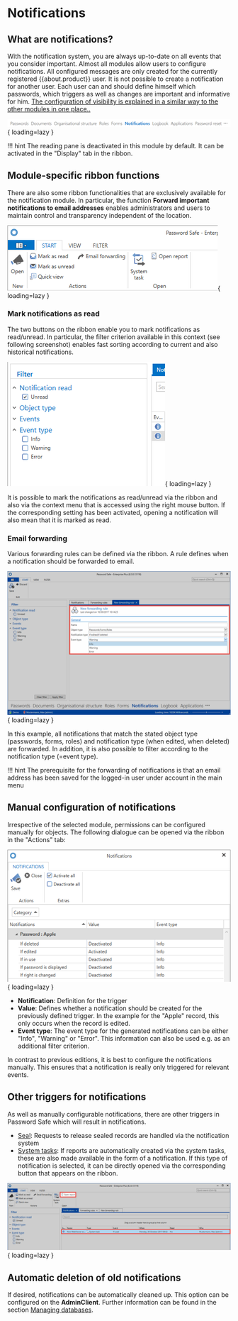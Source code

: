 # Notifications

## What are notifications?

With the notification system, you are always up-to-date on all events that you consider important. Almost all modules allow users to configure notifications. All configured messages are only created for the currently registered {{about.product}} user. It is not possible to create a notification for another user. Each user can and should define himself which passwords, which triggers as well as changes are important and informative for him. [The configuration of visibility is explained in a similar way to the other modules in one place..]({{url.placeholder}})

![picture notification module](/assets/en/client_modules/notifications/notifications_1.png){ loading=lazy }

!!! hint
    The reading pane is deactivated in this module by default. It can be activated in the "Display" tab in the ribbon.

## Module-specific ribbon functions

There are also some ribbon functionalities that are exclusively available for the notification module. In particular, the function **Forward important notifications to email addresses** enables administrators and users to maintain control and transparency independent of the location.

![picture notification ribbon](/assets/en/client_modules/notifications/notifications_2.png){ loading=lazy }

### Mark notifications as read

The two buttons on the ribbon enable you to mark notifications as read/unread. In particular, the filter criterion available in this context (see following screenshot) enables fast sorting according to current and also historical notifications.

![picture notification filter](/assets/en/client_modules/notifications/notifications_3.png){ loading=lazy }

It is possible to mark the notifications as read/unread via the ribbon and also via the context menu that is accessed using the right mouse button. If the corresponding setting has been activated, opening a notification will also mean that it is marked as read.

### Email forwarding

Various forwarding rules can be defined via the ribbon. A rule defines when a notification should be forwarded to email.

![picture forwarding rule](/assets/en/client_modules/notifications/notifications_4.png){ loading=lazy }

In this example, all notifications that match the stated object type (passwords, forms, roles) and notification type (when edited, when deleted) are forwarded. In addition, it is also possible to filter according to the notification type (=event type).

!!! hint
    The prerequisite for the forwarding of notifications is that an email address has been saved for the logged-in user under account in the main menu

## Manual configuration of notifications

Irrespective of the selected module, permissions can be configured manually for objects. The following dialogue can be opened via the ribbon in the "Actions" tab:

![picture notification settings](/assets/en/client_modules/notifications/notifications_5.png){ loading=lazy }

- **Notification**: Definition for the trigger
- **Value**: Defines whether a notification should be created for the previously defined trigger. In the example for the "Apple" record, this only occurs when the record is edited.
- **Event type**: The event type for the generated notifications can be either "Info", "Warning" or "Error". This information can also be used e.g. as an additional filter criterion.

In contrast to previous editions, it is best to configure the notifications manually. This ensures that a notification is really only triggered for relevant events.

## Other triggers for notifications

As well as manually configurable notifications, there are other triggers in Password Safe which will result in notifications.

- [Seal]({{url.placeholder}}): Requests to release sealed records are handled via the notification system
- [System tasks]({{url.placeholder}}): If reports are automatically created via the system tasks, these are also made available in the form of a notification. If this type of notification is selected, it can be directly opened via the corresponding button that appears on the ribbon.

![picture open report](/assets/en/client_modules/notifications/notifications_6.png){ loading=lazy }

## Automatic deletion of old notifications

If desired, notifications can be automatically cleaned up. This option can be configured on the **AdminClient**. Further information can be found in the section [Managing databases]({{url.placeholder}}).
